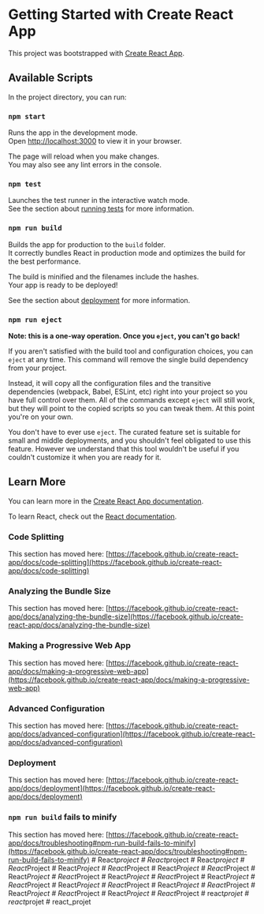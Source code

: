 # Getting Started with Create React App

This project was bootstrapped with [Create React App](https://github.com/facebook/create-react-app).

## Available Scripts

In the project directory, you can run:

### `npm start`

Runs the app in the development mode.\
Open [http://localhost:3000](http://localhost:3000) to view it in your browser.

The page will reload when you make changes.\
You may also see any lint errors in the console.

### `npm test`

Launches the test runner in the interactive watch mode.\
See the section about [running tests](https://facebook.github.io/create-react-app/docs/running-tests) for more information.

### `npm run build`

Builds the app for production to the `build` folder.\
It correctly bundles React in production mode and optimizes the build for the best performance.

The build is minified and the filenames include the hashes.\
Your app is ready to be deployed!

See the section about [deployment](https://facebook.github.io/create-react-app/docs/deployment) for more information.

### `npm run eject`

**Note: this is a one-way operation. Once you `eject`, you can't go back!**

If you aren't satisfied with the build tool and configuration choices, you can `eject` at any time. This command will remove the single build dependency from your project.

Instead, it will copy all the configuration files and the transitive dependencies (webpack, Babel, ESLint, etc) right into your project so you have full control over them. All of the commands except `eject` will still work, but they will point to the copied scripts so you can tweak them. At this point you're on your own.

You don't have to ever use `eject`. The curated feature set is suitable for small and middle deployments, and you shouldn't feel obligated to use this feature. However we understand that this tool wouldn't be useful if you couldn't customize it when you are ready for it.

## Learn More

You can learn more in the [Create React App documentation](https://facebook.github.io/create-react-app/docs/getting-started).

To learn React, check out the [React documentation](https://reactjs.org/).

### Code Splitting

This section has moved here: [https://facebook.github.io/create-react-app/docs/code-splitting](https://facebook.github.io/create-react-app/docs/code-splitting)

### Analyzing the Bundle Size

This section has moved here: [https://facebook.github.io/create-react-app/docs/analyzing-the-bundle-size](https://facebook.github.io/create-react-app/docs/analyzing-the-bundle-size)

### Making a Progressive Web App

This section has moved here: [https://facebook.github.io/create-react-app/docs/making-a-progressive-web-app](https://facebook.github.io/create-react-app/docs/making-a-progressive-web-app)

### Advanced Configuration

This section has moved here: [https://facebook.github.io/create-react-app/docs/advanced-configuration](https://facebook.github.io/create-react-app/docs/advanced-configuration)

### Deployment

This section has moved here: [https://facebook.github.io/create-react-app/docs/deployment](https://facebook.github.io/create-react-app/docs/deployment)

### `npm run build` fails to minify

This section has moved here: [https://facebook.github.io/create-react-app/docs/troubleshooting#npm-run-build-fails-to-minify](https://facebook.github.io/create-react-app/docs/troubleshooting#npm-run-build-fails-to-minify)
#   R e a c t _ p r o j e c t  
 #   R e a c t _ p r o j e c t  
 #   R e a c t _ p r o j e c t  
 #   R e a c t _ P r o j e c t  
 #   R e a c t _ P r o j e c t  
 #   R e a c t _ P r o j e c t  
 #   R e a c t _ P r o j e c t  
 #   R e a c t _ P r o j e c t  
 #   R e a c t _ P r o j e c t  
 #   R e a c t _ P r o j e c t  
 #   R e a c t _ P r o j e c t  
 #   R e a c t _ P r o j e c t  
 #   R e a c t _ P r o j e c t  
 #   R e a c t _ P r o j e c t  
 #   R e a c t _ P r o j e c t  
 #   R e a c t _ P r o j e c t  
 #   R e a c t _ P r o j e c t  
 #   R e a c t _ P r o j e c t  
 #   R e a c t _ P r o j e c t  
 #   R e a c t _ P r o j e c t  
 #   R e a c t _ P r o j e c t  
 #   R e a c t _ P r o j e c t  
 #   r e a c t _ p r o j e t  
 #   r e a c t _ p r o j e t  
 #   r e a c t _ p r o j e t  
 